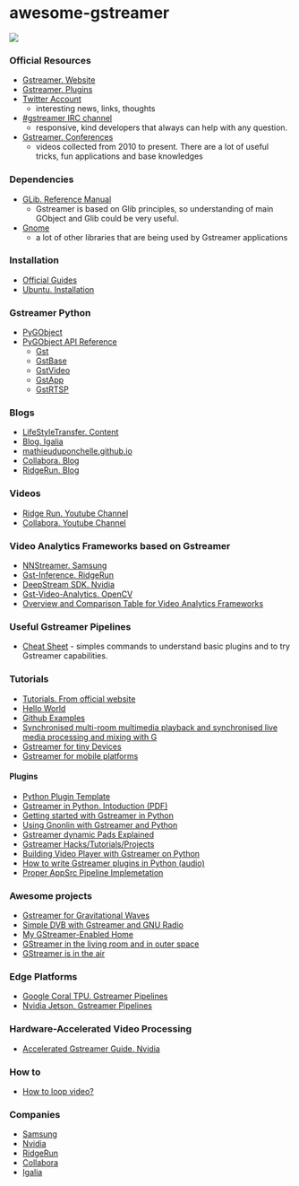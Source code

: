 # awesome-gstreamer

![](https://upload.wikimedia.org/wikipedia/commons/thumb/d/db/Gstreamer-logo.svg/1200px-Gstreamer-logo.svg.png)

### Official Resources
- [Gstreamer. Website](https://gstreamer.freedesktop.org/)
- [Gstreamer. Plugins](https://gstreamer.freedesktop.org/documentation/plugins_doc.html?gi-language=c)
- [Twitter Account](https://twitter.com/gstreamer)
    - interesting news, links, thoughts 
- [#gstreamer IRC channel](https://freenode.net/)
    - responsive, kind developers that always can help with any question.
- [Gstreamer. Conferences](https://gstconf.ubicast.tv/)
    - videos collected from 2010 to present. There are a lot of useful tricks, fun applications and base knowledges

### Dependencies
- [GLib. Reference Manual](https://developer.gnome.org/glib/stable/) 
    - Gstreamer is based on Glib principles, so understanding of main GObject and Glib could be very useful.
- [Gnome](https://developer.gnome.org/) 
    - a lot of other libraries that are being used by Gstreamer applications

### Installation
- [Official Guides](https://gstreamer.freedesktop.org/documentation/installing/index.html?gi-language=c)
- [Ubuntu. Installation](http://lifestyletransfer.com/how-to-install-gstreamer-on-ubuntu/)

### Gstreamer Python
- [PyGObject](https://pygobject.readthedocs.io/en/latest/)
- [PyGObject API Reference](https://lazka.github.io/pgi-docs/)
    - [Gst](https://lazka.github.io/pgi-docs/#Gst-1.0)
    - [GstBase](https://lazka.github.io/pgi-docs/#GstBase-1.0)
    - [GstVideo](https://lazka.github.io/pgi-docs/#GstVideo-1.0)
    - [GstApp](https://lazka.github.io/pgi-docs/#GstApp-1.0)
    - [GstRTSP](https://lazka.github.io/pgi-docs/#GstRtsp-1.0)

### Blogs
- [LifeStyleTransfer. Content](http://lifestyletransfer.com/content/)
- [Blog. Igalia](https://blogs.igalia.com/vjaquez/)
- [mathieuduponchelle.github.io](https://mathieuduponchelle.github.io/index.html?gi-language=undefined)
- [Collabora. Blog](https://www.collabora.com/about-us/open-source/open-source-projects/gstreamer.html)
- [RidgeRun. Blog](https://www.ridgerun.com/blog)

### Videos
- [Ridge Run. Youtube Channel](https://www.youtube.com/channel/UCrOCAheHWwCKn5zfO_qShYQ/videos)
- [Collabora. Youtube Channel](https://www.youtube.com/channel/UCPh7R2PWtJHmTfSGWuLkGTg/videos)

### Video Analytics Frameworks based on Gstreamer
- [NNStreamer. Samsung](https://github.com/nnsuite/nnstreamer)
- [Gst-Inference. RidgeRun](https://github.com/RidgeRun/gst-inference)
- [DeepStream SDK. Nvidia](https://developer.nvidia.com/deepstream-sdk)
- [Gst-Video-Analytics. OpenCV](https://github.com/opencv/gst-video-analytics)
- [Overview and Comparison Table for Video Analytics Frameworks](http://lifestyletransfer.com/deep-learning-video-analytics-gstreamer/)

### Useful Gstreamer Pipelines
- [Cheat Sheet](https://github.com/jackersson/awesome-gstreamer/blob/master/cheat_sheet/commands.md) - simples commands to understand basic plugins and to try Gstreamer capabilities.

### Tutorials
- [Tutorials. From official website](https://gstreamer.freedesktop.org/documentation/tutorials/index.html)
- [Hello World](https://gstreamer.freedesktop.org/documentation/tutorials/basic/hello-world.html)
- [Github Examples](https://github.com/GStreamer/gst-docs/tree/master/examples/tutorials)
- [Synchronised multi-room multimedia playback and synchronised live media processing and mixing with G](https://www.youtube.com/watch?v=C7sH4TSc054)
- [Gstreamer for tiny Devices](https://www.youtube.com/watch?v=RE3ylldz-Fs)
- [Gstreamer for mobile platforms](https://gstconf.ubicast.tv/videos/gstreamer-for-mobile-platforms-android-and-ios_/)

#### Plugins
- [Python Plugin Template](https://github.com/qtec/build-qt5022-core/wiki/GStreamer-Advanced#python-element-template)
- [Gstreamer in Python. Intoduction (PDF)](https://brettviren.github.io/pygst-tutorial-org/pygst-tutorial.pdf)
- [Getting started with Gstreamer in Python](https://www.jonobacon.com/2006/08/28/getting-started-with-gstreamer-with-python/)
- [Using Gnonlin with Gstreamer and Python](https://www.jonobacon.com/2006/12/27/using-gnonlin-with-gstreamer-and-python/)
- [Gstreamer dynamic Pads Explained](https://www.jonobacon.com/2006/12/27/using-gnonlin-with-gstreamer-and-python/)
- [Gstreamer Hacks/Tutorials/Projects](http://lifestyletransfer.com/)
- [Building Video Player with Gstreamer on Python](https://medium.com/@Gnaphron/gst-r-eamer-in-a-cockleshell-46236d02a74e)
- [How to write Gstreamer plugins in Python (audio)](https://mathieuduponchelle.github.io/2018-02-01-Python-Elements.html?gi-language=undefined)
- [Proper AppSrc Pipeline Implemetation](https://programtalk.com/vs2/python/543/kaldi-gstreamer-server/kaldigstserver/decoder.py/)

### Awesome projects
- [Gstreamer for Gravitational Waves](https://wiki.ligo.org/DASWG/GstLAL)
- [Simple DVB with Gstreamer and GNU Radio](http://wiki.oz9aec.net/index.php/Simple_DVB_with_Gstreamer_and_GNU_Radio)
- [My GStreamer-Enabled Home](https://gstconf.ubicast.tv/videos/my-gstreamer-enabled-home/#slide)
- [GStreamer in the living room and in outer space](https://www.youtube.com/watch?v=DRBzCASAm3g)
- [GStreamer is in the air](https://gstconf.ubicast.tv/videos/gstreamer-is-in-the-air/#slide)

### Edge Platforms
- [Google Coral TPU. Gstreamer Pipelines](https://github.com/google-coral/examples-camera/tree/master/gstreamer)
- [Nvidia Jetson, Gstreamer Pipelines](https://developer.download.nvidia.com/embedded/L4T/r32_Release_v1.0/Docs/Accelerated_GStreamer_User_Guide.pdf?i_Y2wpVYeC4aKDkehQNi7nZijaqPu-zUqO228keXSjtyD_7FHVxEAYFmYhzbmT-MgdoAimuP1FuS62KQPIADER2TQ0BaCa0MJNpQLjDYzEzqhZtQEKo6q2RiyXtc4vhbHiUxfvJ8mfLS8Sn-_USkttoqhaLmk5Epe_--Sh4rapNOZ-lHYq8)

### Hardware-Accelerated Video Processing
- [Accelerated Gstreamer Guide. Nvidia](https://developer.download.nvidia.com/embedded/L4T/r32_Release_v1.0/Docs/Accelerated_GStreamer_User_Guide.pdf?i_Y2wpVYeC4aKDkehQNi7nZijaqPu-zUqO228keXSjtyD_7FHVxEAYFmYhzbmT-MgdoAimuP1FuS62KQPIADER2TQ0BaCa0MJNpQLjDYzEzqhZtQEKo6q2RiyXtc4vhbHiUxfvJ8mfLS8Sn-_USkttoqhaLmk5Epe_--Sh4rapNOZ-lHYq8)


### How to
- [How to loop video?](https://gist.github.com/jackersson/7c476f6293cb74ff0d97101304a005c0)

### Companies
- [Samsung]()
- [Nvidia](https://developer.nvidia.com/deepstream-sdk)
- [RidgeRun](https://www.ridgerun.com/)
- [Collabora](https://www.collabora.com/)
- [Igalia](https://www.igalia.com/)

